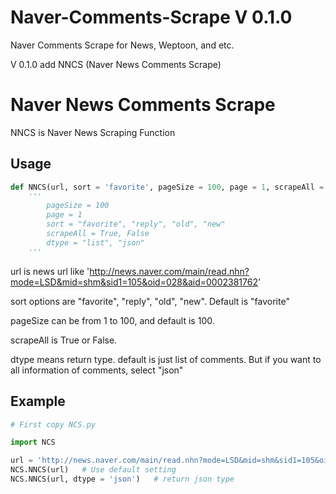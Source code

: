# Naver-Comments-Scrape V 0.1.0
Naver Comments Scrape for News, Weptoon, and etc.

V 0.1.0 add NNCS (Naver News Comments Scrape)

# Naver News Comments Scrape
NNCS is Naver News Scraping Function

## Usage
```python
def NNCS(url, sort = 'favorite', pageSize = 100, page = 1, scrapeAll = True, dtype = 'list'):
    '''
        pageSize = 100
        page = 1
        sort = "favorite", "reply", "old", "new"
        scrapeAll = True, False
        dtype = "list", "json"
    ''' 
```
url is news url like 'http://news.naver.com/main/read.nhn?mode=LSD&mid=shm&sid1=105&oid=028&aid=0002381762'

sort options are "favorite", "reply", "old", "new". Default is "favorite"

pageSize can be from 1 to 100, and default is 100.

scrapeAll is True or False. 

dtype means return type. default is just list of comments. But if you want to all information of comments, select "json"

## Example

```python
# First copy NCS.py

import NCS

url = 'http://news.naver.com/main/read.nhn?mode=LSD&mid=shm&sid1=105&oid=028&aid=0002381762'
NCS.NNCS(url)   # Use default setting
NCS.NNCS(url, dtype = 'json')   # return json type
```
